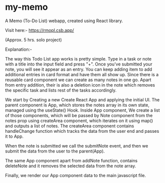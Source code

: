 # my-memo
A Memo (To-Do List) webapp, created using React library.

Visit here:- https://rmopl.csb.app/

(Approx. 5 hrs. solo project)

Explanation:-

The way this Todo List app works is pretty simple. Type in a task or note with a title into the input field and press "+". Once you've submitted your note, you will see it appear as an entry. You can keep adding item to add additional entries in card format and have them all show up. Since there is a reusable card component we can create as many notes in one go.
Apart from entry addition, their is also a deletion icon in the note which removes the specific task and lists rest of the tasks accordingly.

We start by Creating a new Create React App and applying the initial UI.
The parent component is App, which stores the notes array in its own state, managed using the useState() Hook. Inside App component, We create a list of those components, which will be passed by Note component from the notes prop using createArea component, which iterates on it using map() and outputs a list of notes.
The createArea component contains handleChange function which tracks the data from the user end and passes it to App.

When the note is submitted we call the submitNote event, and then we submit the data from the user to the parent(App). 

The same App component apart from addNote function, contains deleteNote and it removes the selected data from the note array.

Finally, we render our App component data to the main javascript file.
